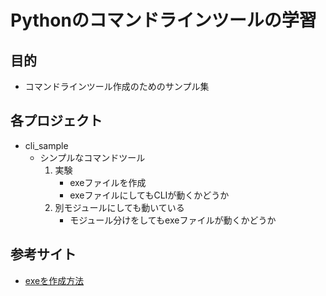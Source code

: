 # Pythonのコマンドラインツールの学習

## 目的
- コマンドラインツール作成のためのサンプル集

## 各プロジェクト
- cli_sample
    - シンプルなコマンドツール
        1. 実験
            - exeファイルを作成
            - exeファイルにしてもCLIが動くかどうか
        1. 別モジュールにしても動いている
            - モジュール分けをしてもexeファイルが動くかどうか

## 参考サイト
- [exeを作成方法](https://and-engineer.com/articles/ZDZ41BEAAH-qRRlT)
